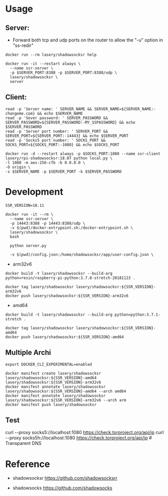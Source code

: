 # Usage

## Server:

* Forward both tcp and udp ports on the router to allow the "-u" option in "ss-redir"
```
docker run --rm lasery/shadowsocksr help

docker run -it --restart always \
  --name ssr-server \
  -p $SERVER_PORT:8388 -p $SERVER_PORT:8388/udp \
  lasery/shadowsocksr \
  server
```

## Client:
```
read -p 'Server name: ' SERVER_NAME && SERVER_NAME=${SERVER_NAME:-changeme.com} && echo $SERVER_NAME
read -p 'Sever password: ' SERVER_PASSWORD && SERVER_PASSWORD=${SERVER_PASSWORD:-MY_SSPASSWORD} && echo $SERVER_PASSWORD
read -p 'Server port number: ' SERVER_PORT && SERVER_PORT=${SERVER_PORT:-14443} && echo $SERVER_PORT
read -p 'Socks5 port number: ' SOCKS_PORT && SOCKS_PORT=${SOCKS_PORT:-1080} && echo $SOCKS_PORT

docker run -d --restart always -p $SOCKS_PORT:1080 --name ssr-client lasery/rpi-shadowsocksr:18.07 python local.py \
-l 1080 -m aes-256-cfb -b 0.0.0.0 \
-O origin \
-s $SERVER_NAME -p $SERVER_PORT -k $SERVER_PASSWORD
```

# Development
```
SSR_VERSION=18.11

docker run -it --rm \
  --name ssr-server \
  -p 14443:8388 -p 14443:8388/udp \
  -v $(pwd)/docker-entrypoint.sh:/docker-entrypoint.sh \
  lasery/shadowsocksr \
  bash

  python server.py

  -v $(pwd)/config.json:/home/shadowsocksr/app/user-config.json \
```

- arm32v6
```
docker build -t lasery/shadowsocksr --build-arg python=resin/raspberry-pi-python:3.7.0-stretch-20181123 .

docker tag lasery/shadowsocksr lasery/shadowsocksr:${SSR_VERSION}-arm32v6
docker push lasery/shadowsocksr:${SSR_VERSION}-arm32v6
```

- amd64
```
docker build -t lasery/shadowsocksr --build-arg python=python:3.7.1-stretch .

docker tag lasery/shadowsocksr lasery/shadowsocksr:${SSR_VERSION}-amd64
docker push lasery/shadowsocksr:${SSR_VERSION}-amd64
```

## Multiple Archi
```
export DOCKER_CLI_EXPERIMENTAL=enabled

docker manifest create lasery/shadowsocksr lasery/shadowsocksr:${SSR_VERSION}-amd64 lasery/shadowsocksr:${SSR_VERSION}-arm32v6
docker manifest annotate lasery/shadowsocksr lasery/shadowsocksr:${SSR_VERSION}-amd64 --arch amd64
docker manifest annotate lasery/shadowsocksr lasery/shadowsocksr:${SSR_VERSION}-arm32v6 --arch arm
docker manifest push lasery/shadowsocksr
```

## Test
curl --proxy socks5://localhost:1080 https://check.torproject.org/api/ip
curl --proxy socks5h://localhost:1080 https://check.torproject.org/api/ip # Transparent DNS

# Reference
- shadowsocksr
https://github.com/shadowsocksrr

- shadowsocks
https://github.com/shadowsocks
